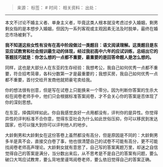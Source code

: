 > 来源：
> 标签： #
> 时间：
> 相关资料：
> 出处：
***
本文不讨论不婚主义者、单身主义者，毕竟这类人根本就没考虑过步入婚姻，剩男剩女指的是本想步入婚姻，但因为一系列客观或主观因素无法及时脱单，最终在婚恋市场被剩下。

**我不知道这些女性有没有在高中阶段做过一类题目：语文阅读理解。这类题目是东亚应试教育和社会规训最生动的体现，经过我初高中六年的应试训练，总结出它的答题技巧就是：你怎么想的一点都不重要，最重要的是回答命题人是怎么想的。**

同样，这也是大部分人在东亚的生存经验：我想考公，我自己如何优秀一点都不重要，符合招考简章，各科分数第一才是最重要的；我想买房，我自己如何优秀一点都不重要，首付交给开发商他就把豪宅卖给我。

你的想法很有创意，但是写在试卷上只能换来一个零分。因为判断你答案的生杀大权在阅卷老师手中，他们只会根据标准答案阅卷，才不会关心你的答案是否体现了你的深刻思想。

在东亚，择偶同样如此。你自我感觉良好一点用都没有，评判你的是异性。你觉得异性的评判标准不合你意，觉得东亚社会为什么如此世俗压抑，你可以移民到发达国家，也可以强大到你可以评判他人的地步。

大龄剩男和大龄剩女在这份答卷上虽然都没有高分，但是原因是不同的：大龄剩男多半是真不会，直接交白卷了事，他也很清楚自己的试卷不可能有高分，更不可能找阅卷老师高声理论。大龄剩女就有意思了，自己写的答案离题万里，却迷之自信觉得自己的答案是满分，当分数出来后，从不思考是不是自己的答案有问题，要么破口大骂应试教育，要么背地里谩骂阅卷老师，要么依旧觉得自己的答案正确。